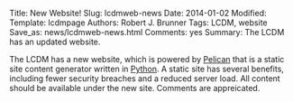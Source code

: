 Title: New Website!
Slug: lcdmweb-news
Date: 2014-01-02
Modified: 
Template: lcdmpage
Authors: Robert J. Brunner
Tags: LCDM, website
Save_as: news/lcdmweb-news.html
Comments: yes
Summary: The LCDM has an updated website.

The LCDM has a new website, which is powered by [Pelican](http://docs.getpelican.com/) that is a static site content generator written in [Python](http://www.python.org). A static site has several benefits, including fewer security breaches and a reduced server load. All content should be available under the new site. Comments are appreicated.
